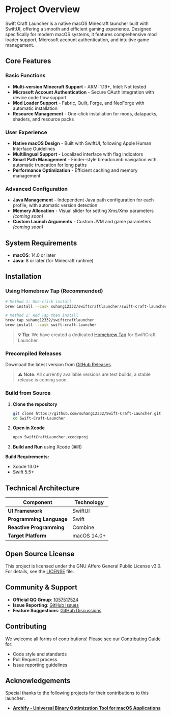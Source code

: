 # Project Overview

Swift Craft Launcher is a native macOS Minecraft launcher built with SwiftUI, offering a smooth and efficient gaming experience. Designed specifically for modern macOS systems, it features comprehensive mod loader support, Microsoft account authentication, and intuitive game management.

## Core Features

### Basic Functions
- **Multi-version Minecraft Support** - ARM: 1.19+, Intel: Not tested
- **Microsoft Account Authentication** - Secure OAuth integration with device code flow support
- **Mod Loader Support** - Fabric, Quilt, Forge, and NeoForge with automatic installation
- **Resource Management** - One-click installation for mods, datapacks, shaders, and resource packs

### User Experience
- **Native macOS Design** - Built with SwiftUI, following Apple Human Interface Guidelines
- **Multilingual Support** - Localized interface with flag indicators
- **Smart Path Management** - Finder-style breadcrumb navigation with automatic truncation for long paths
- **Performance Optimization** - Efficient caching and memory management

### Advanced Configuration
- **Java Management** - Independent Java path configuration for each profile, with automatic version detection
- **Memory Allocation** - Visual slider for setting Xms/Xmx parameters *(coming soon)*
- **Custom Launch Arguments** - Custom JVM and game parameters *(coming soon)*

## System Requirements

- **macOS**: 14.0 or later
- **Java**: 8 or later (for Minecraft runtime)

## Installation

### Using Homebrew Tap (Recommended)
```bash
# Method 1: One-click install
brew install --cask suhang12332/swiftcraftlauncher/swift-craft-launcher

# Method 2: Add Tap then install
brew tap suhang12332/swiftcraftlauncher
brew install --cask swift-craft-launcher
```

> **💡 Tip**: We have created a dedicated [Homebrew Tap](https://github.com/suhang12332/homebrew-swiftcraftlauncher) for SwiftCraft Launcher.

### Precompiled Releases
Download the latest version from [GitHub Releases](https://github.com/suhang12332/Swift-Craft-Launcher/releases/latest).

> **⚠️ Note**: All currently available versions are test builds; a stable release is coming soon.

### Build from Source
1. **Clone the repository**
   ```bash
   git clone https://github.com/suhang12332/Swift-Craft-Launcher.git
   cd Swift-Craft-Launcher
   ```

2. **Open in Xcode**
   ```bash
   open SwiftCraftLauncher.xcodeproj
   ```

3. **Build and Run** using Xcode (⌘R)

**Build Requirements:**
- Xcode 13.0+
- Swift 5.5+

## Technical Architecture

| Component | Technology |
|-----------|------------|
| **UI Framework** | SwiftUI |
| **Programming Language** | Swift |
| **Reactive Programming** | Combine |
| **Target Platform** | macOS 14.0+ |

## Open Source License

This project is licensed under the GNU Affero General Public License v3.0. For details, see the [LICENSE](LICENSE) file.

## Community & Support

- **Official QQ Group**: [1057517524](https://qm.qq.com/cgi-bin/qm/qr?k=1057517524)
- **Issue Reporting**: [GitHub Issues](https://github.com/suhang12332/Swift-Craft-Launcher/issues)
- **Feature Suggestions**: [GitHub Discussions](https://github.com/suhang12332/Swift-Craft-Launcher/discussions)

## Contributing

We welcome all forms of contributions! Please see our [Contributing Guide](CONTRIBUTING.md) for:
- Code style and standards
- Pull Request process
- Issue reporting guidelines

## Acknowledgements

Special thanks to the following projects for their contributions to this launcher:

- **[Archify - Universal Binary Optimization Tool for macOS Applications](https://github.com/Oct4Pie/archify)**